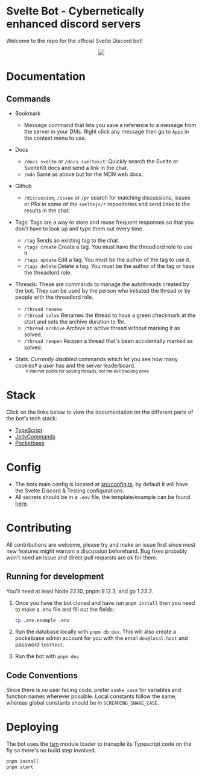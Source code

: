 # Svelte Bot - Cybernetically enhanced discord servers

Welcome to the repo for the official Svelte Discord bot!

<div align="center"><img src="https://cdn.discordapp.com/avatars/918868862198509639/41ca0acf7bdbce019a1bf05fa0ea7062.png"></div>

# Documentation

## Commands

- Bookmark
    - Message command that lets you save a reference to a message from the server in your DMs. Right click any message then go to `Apps` in the context menu to use.

- Docs
    - `/docs svelte` or `/docs sveltekit`: Quickly search the Svelte or SvelteKit docs and send a link in the chat.
    - `/mdn` Same as above but for the MDN web docs.

- Github
    - `/discussion`, `/issue` or `/pr` search for matching discussions, issues or PRs in some of the `sveltejs/*` repositories and send links to the results in the chat.

- Tags: Tags are a way to store and reuse frequent responses so that you don't have to look up and type them out every time.
    - `/tag` Sends an existing tag to the chat.
    - `/tags create` Create a tag. You must have the threadlord role to use it.
    - `/tags update` Edit a tag. You must be the author of the tag to use it.
    - `/tags delete` Delete a tag. You must be the author of the tag or have the threadlord role.

- Threads: These are commands to manage the autothreads created by the bot. They can be used by the person who initiated the thread or by people with the threadlord role.
    - `/thread rename`
    - `/thread solve` Renames the thread to have a green checkmark at the start and sets the archive duration to 1hr.
    - `/thread archive` Archive an active thread without marking it as solved.
    - `/thread reopen` Reopen a thread that's been accidentally marked as solved.

- Stats: _Currently disabled_ commands which let you see how many cookies‡ a user has and the server leaderboard.  
  <span style="margin-inline-start: 4ch; font-size: 0.8em;">‡ internet points for solving threads, not the evil tracking ones</small>

# Stack

Click on the links below to view the documentation on the different parts of the bot's tech stack:

- [TypeScript](https://www.typescriptlang.org/docs/)
- [JellyCommands](https://github.com/ghostdevv/jellycommands)
- [Pocketbase](https://pocketbase.io)

# Config

- The bots main config is located at [src/config.ts](src/config.ts), by default it will have the Svelte Discord & Testing configurations.
- All secrets should be in a `.env` file, the template/example can be found [here](./.env.example).

# Contributing

All contributions are welcome, please try and make an issue first since most new features might warrant a discussion beforehand. Bug fixes probably won't need an issue and direct pull requests are ok for them.

## Running for development

You'll need at least Node 22.10, pnpm 9.12.3, and go 1.23.2.

1. Once you have the bot cloned and have run `pnpm install` then you need to make a .env file and fill out the fields:

    ```sh
    cp .env.example .env
    ```

2. Run the database locally with `pnpm db:dev`. This will also create a pocketbase admin account for you with the email `dev@local.host` and password `testtest`.

3. Run the bot with `pnpm dev`

## Code Conventions

Since there is no user facing code, prefer `snake_case` for variables and function names wherever possible. Local constants follow the same, whereas global constants should be in `SCREAMING_SNAKE_CASE`.

# Deploying

The bot uses the [tsm](https://github.com/lukeed/tsm) module loader to transpile its Typescript code on the fly so there's no build step involved.

```sh
pnpm install
pnpm start
```
